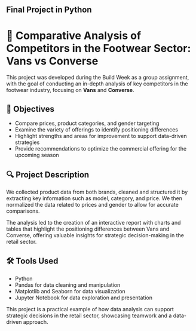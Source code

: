 ## Final Project in Python  
# 👟 Comparative Analysis of Competitors in the Footwear Sector: Vans vs Converse

This project was developed during the Build Week as a group assignment, with the goal of conducting an in-depth analysis of key competitors in the footwear industry, focusing on **Vans** and **Converse**.

## 📌 Objectives

- Compare prices, product categories, and gender targeting  
- Examine the variety of offerings to identify positioning differences  
- Highlight strengths and areas for improvement to support data-driven strategies  
- Provide recommendations to optimize the commercial offering for the upcoming season  

## 🔍 Project Description

We collected product data from both brands, cleaned and structured it by extracting key information such as model, category, and price. We then normalized the data related to prices and gender to allow for accurate comparisons.

The analysis led to the creation of an interactive report with charts and tables that highlight the positioning differences between Vans and Converse, offering valuable insights for strategic decision-making in the retail sector.

## 🛠️ Tools Used

- Python  
- Pandas for data cleaning and manipulation  
- Matplotlib and Seaborn for data visualization  
- Jupyter Notebook for data exploration and presentation  

This project is a practical example of how data analysis can support strategic decisions in the retail sector, showcasing teamwork and a data-driven approach.
